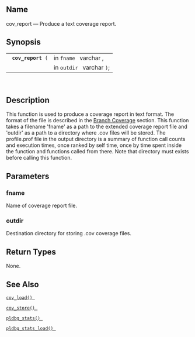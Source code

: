 <div>

<div>

</div>

<div>

## Name

cov_report — Produce a text coverage report.

</div>

<div>

## Synopsis

<div>

|                         |                           |
|-------------------------|---------------------------|
| ` `**`cov_report`**` (` | in `fname ` varchar ,     |
|                         | in `outdir ` varchar `)`; |

<div>

 

</div>

</div>

</div>

<div>

## Description

This function is used to produce a coverage report in text format. The
format of the file is described in the
<a href="pldebugger.html#pldbgplcoverage" class="link"
title="11.21.1. Branch Coverage">Branch Coverage</a> section. This
function takes a filename 'fname' as a path to the extended coverage
report file and 'outdir' as a path to a directory where .cov files will
be stored. The profile.prof file in the output directory is a summary of
function call counts and execution times, once ranked by self time, once
by time spent inside the function and functions called from there. Note
that directory must exists before calling this function.

</div>

<div>

## Parameters

<div>

### fname

Name of coverage report file.

</div>

<div>

### outdir

Destination directory for storing .cov coverage files.

</div>

</div>

<div>

## Return Types

None.

</div>

<div>

## See Also

<a href="fn_cov_load.html" class="link" title="cov_load"><code
class="function">cov_load() </code></a>

<a href="fn_cov_store.html" class="link" title="cov_store"><code
class="function">cov_store() </code></a>

<a href="fn_pldbg_stats.html" class="link" title="pldbg_stats"><code
class="function">pldbg_stats() </code></a>

<a href="fn_pldbg_stats_load.html" class="link"
title="pldbg_stats_load"><code
class="function">pldbg_stats_load() </code></a>

</div>

</div>
